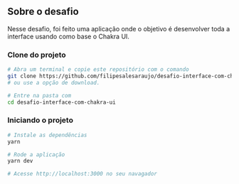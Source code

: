 ## Sobre o desafio

Nesse desafio, foi feito uma aplicação onde o objetivo é desenvolver toda a interface usando como base o Chakra UI.

### **Clone do projeto**

```bash
# Abra um terminal e copie este repositório com o comando
git clone https://github.com/filipesalesaraujo/desafio-interface-com-chakra-ui
# ou use a opção de download.

# Entre na pasta com 
cd desafio-interface-com-chakra-ui
```

### **Iniciando o projeto**

```bash
# Instale as dependências
yarn

# Rode a aplicação
yarn dev

# Acesse http://localhost:3000 no seu navagador
```
